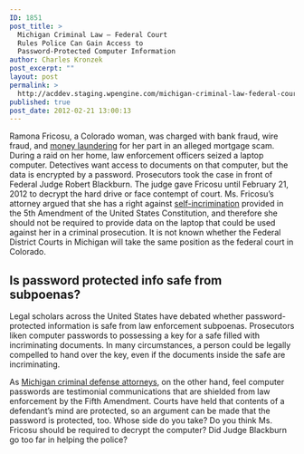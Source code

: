 ```yaml
---
ID: 1851
post_title: >
  Michigan Criminal Law – Federal Court
  Rules Police Can Gain Access to
  Password-Protected Computer Information
author: Charles Kronzek
post_excerpt: ""
layout: post
permalink: >
  http://acddev.staging.wpengine.com/michigan-criminal-law-federal-court-rules-police-can-gain-access-to-password-protected-computer-information.html
published: true
post_date: 2012-02-21 13:00:13
---
```

Ramona Fricosu, a Colorado woman, was charged with bank fraud, wire fraud, and <a title="Michigan Money Laundering Attorneys" href="http://acddev.staging.wpengine.com/michigan-money-laundering-attorneys.html">money laundering</a> for her part in an alleged mortgage scam. During a raid on her home, law enforcement officers seized a laptop computer. Detectives want access to documents on that computer, but the data is encrypted by a password. Prosecutors took the case in front of Federal Judge Robert Blackburn. The judge gave Fricosu until February 21, 2012 to decrypt the hard drive or face contempt of court. Ms. Fricosu’s attorney argued that she has a right against <a title="Self Incrimination" href="http://acddev.staging.wpengine.com/immunity.html">self-incrimination</a> provided in the 5th Amendment of the United States Constitution, and therefore she should not be required to provide data on the laptop that could be used against her in a criminal prosecution. It is not known whether the Federal District Courts in Michigan will take the same position as the federal court in Colorado.


<h2>Is password protected info safe from subpoenas?</h2>

Legal scholars across the United States have debated whether password-protected information is safe from law enforcement subpoenas. Prosecutors liken computer passwords to possessing a key for a safe filled with incriminating documents. In many circumstances, a person could be legally compelled to hand over the key, even if the documents inside the safe are incriminating.

As <a href="http://acddev.staging.wpengine.com/">Michigan criminal defense attorneys</a>, on the other hand, feel computer passwords are testimonial communications that are shielded from law enforcement by the Fifth Amendment. Courts have held that contents of a defendant’s mind are protected, so an argument can be made that the password is protected, too. Whose side do you take? Do you think Ms. Fricosu should be required to decrypt the computer? Did Judge Blackburn go too far in helping the police?